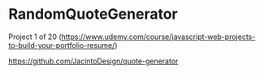 # RandomQuoteGenerator
Project 1 of 20 (https://www.udemy.com/course/javascript-web-projects-to-build-your-portfolio-resume/)

https://github.com/JacintoDesign/quote-generator
